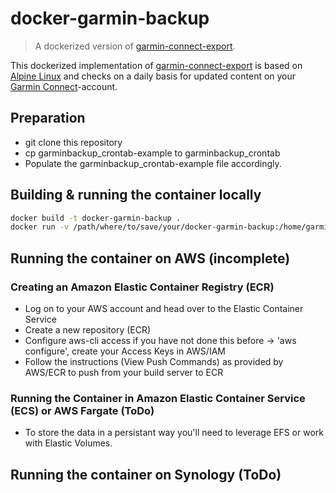 # docker-garmin-backup
> A dockerized version of [garmin-connect-export](https://github.com/pe-st/garmin-connect-export).

This dockerized implementation of [garmin-connect-export](https://github.com/pe-st/garmin-connect-export) is based on [Alpine Linux](https://hub.docker.com/r/_/alpine) and checks on a daily basis for updated content on your [Garmin Connect](https://connect.garmin.com)-account.

## Preparation
- git clone this repository
- cp garminbackup_crontab-example to garminbackup_crontab
- Populate the garminbackup_crontab-example file accordingly.

## Building & running the container locally
```bash
docker build -t docker-garmin-backup .
docker run -v /path/where/to/save/your/docker-garmin-backup:/home/garminbackup/data -it docker-garmin-backup
```

## Running the container on AWS (incomplete)
### Creating an Amazon Elastic Container Registry (ECR)
- Log on to your AWS account and head over to the Elastic Container Service
- Create a new repository (ECR)
- Configure aws-cli access if you have not done this before -> 'aws configure', create your Access Keys in AWS/IAM
- Follow the instructions (View Push Commands) as provided by AWS/ECR to push from your build server to ECR
### Running the Container in Amazon Elastic Container Service (ECS) or AWS Fargate (ToDo)
- To store the data in a persistant way you'll need to leverage EFS or work with Elastic Volumes.

## Running the container on Synology (ToDo)
